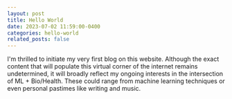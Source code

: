 ```yaml
---
layout: post
title: Hello World
date: 2023-07-02 11:59:00-0400
categories: hello-world
related_posts: false
---
```


I'm thrilled to initiate my very first blog on this website. Although the exact content that will populate this virtual corner of the internet remains undetermined, it will broadly reflect my ongoing interests in the intersection of ML + Bio/Health. These could range from machine learning techniques or even personal pastimes like writing and music.
